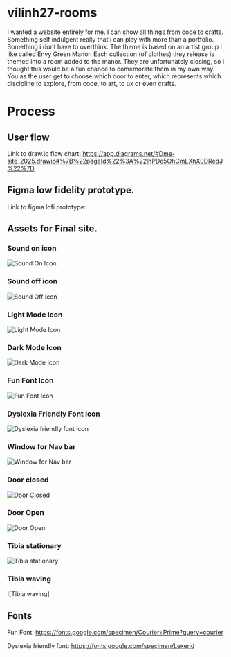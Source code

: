 # vilinh27-rooms
I wanted a website entirely for me. I can show all things from code to crafts. Something self indulgent really that i can play with more than a portfolio. Something i dont have to overthink. The theme is based on an artist group I like called Envy Green Manor. Each collection (of clothes) they release is themed into a room added to the manor. They are unfortunately closing, so I thought this would be a fun chance to comemorate them in my own way. You as the user get to choose which door to enter, which represents which discipline to explore, from code, to art, to ux or even crafts.

# Process
## User flow
Link to draw.io flow chart: https://app.diagrams.net/#Dme-site_2025.drawio#%7B%22pageId%22%3A%22lhPDe5OhCmLXhX0DRedJ%22%7D

## Figma low fidelity prototype.
Link to figma lofi prototype:

## Assets for Final site.
### Sound on icon
![Sound On Icon]()

### Sound off icon
![Sound Off Icon]()

### Light Mode Icon
![Light Mode Icon]()

### Dark Mode Icon
![Dark Mode Icon]()

### Fun Font Icon
![Fun Font Icon]()

### Dyslexia Friendly Font Icon
![Dyslexia friendly font icon]()

### Window for Nav bar
![Window for Nav bar]()

### Door closed
![Door Closed]()

### Door Open
![Door Open]()

### Tibia stationary
![Tibia stationary]()

### Tibia waving
![Tibia waving]

## Fonts

Fun Font: https://fonts.google.com/specimen/Courier+Prime?query=courier

Dyslexia friendly font: https://fonts.google.com/specimen/Lexend





